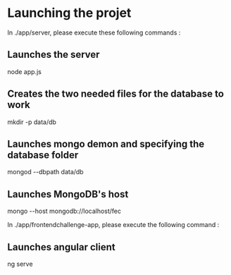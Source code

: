 # Launching the projet

In ./app/server, please execute these following commands :

## Launches the server
node app.js
## Creates the two needed files for the database to work
mkdir -p data/db
## Launches mongo demon and specifying the database folder
mongod --dbpath data/db
## Launches MongoDB's host
mongo --host mongodb://localhost/fec 

In ./app/frontendchallenge-app, please execute the following command :

## Launches angular client
ng serve
